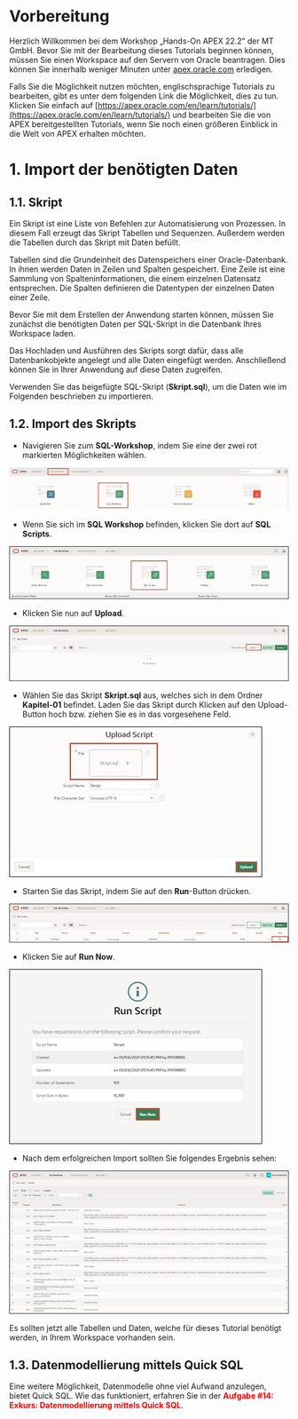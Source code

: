 # Vorbereitung

Herzlich Willkommen bei dem Workshop „Hands-On APEX 22.2“ der MT GmbH.
Bevor Sie mit der Bearbeitung dieses Tutorials beginnen können, müssen Sie einen Workspace auf den Servern von Oracle beantragen. Dies können Sie innerhalb weniger Minuten unter [apex.oracle.com](apex.oracle.com) erledigen.

Falls Sie die Möglichkeit nutzen möchten, englischsprachige Tutorials zu bearbeiten, gibt es unter dem folgenden Link die Möglichkeit, dies zu tun. Klicken Sie einfach auf [https://apex.oracle.com/en/learn/tutorials/](https://apex.oracle.com/en/learn/tutorials/) und bearbeiten Sie die von APEX bereitgestellten Tutorials, wenn Sie noch einen größeren Einblick in die Welt von APEX erhalten möchten.  

# 1. Import der benötigten Daten

## 1.1. Skript

Ein Skript ist eine Liste von Befehlen zur Automatisierung von Prozessen. In diesem Fall erzeugt das Skript Tabellen und Sequenzen. Außerdem werden die Tabellen durch das Skript mit Daten befüllt.

Tabellen sind die Grundeinheit des Datenspeichers einer Oracle-Datenbank. In ihnen werden Daten in Zeilen und Spalten gespeichert. Eine Zeile ist eine Sammlung von Spalteninformationen, die einem einzelnen Datensatz entsprechen. Die Spalten definieren die Datentypen der einzelnen Daten einer Zeile. 

Bevor Sie mit dem Erstellen der Anwendung starten können, müssen Sie zunächst die benötigten Daten per SQL-Skript in die Datenbank Ihres Workspace laden.

Das Hochladen und Ausführen des Skripts sorgt dafür, dass alle Datenbankobjekte angelegt und alle Daten eingefügt werden. Anschließend können Sie in Ihrer Anwendung auf diese Daten zugreifen.

Verwenden Sie das beigefügte SQL-Skript (**Skript.sql**), um die Daten wie im Folgenden beschrieben zu importieren.

## 1.2. Import des Skripts

- Navigieren Sie zum **SQL-Workshop**, indem Sie eine der zwei rot markierten Möglichkeiten wählen.

![](../../assets/Kapitel-01/Open_SQL_Workshop.jpg)

- Wenn Sie sich im **SQL Workshop** befinden, klicken Sie dort auf **SQL Scripts**.

![](../../assets/Kapitel-01/Open_SQL_Skripts.jpg)

- Klicken Sie nun auf **Upload**.

![](../../assets/Kapitel-01/SQL_Workshop_open_upload.jpg)

- Wählen Sie das Skript **Skript.sql** aus, welches sich in dem Ordner **Kapitel-01** befindet. Laden Sie das Skript durch Klicken auf den Upload-Button hoch bzw. ziehen Sie es in das vorgesehene Feld.

![](../../assets/Kapitel-01/SQL_Workshop_upload_Skript.jpg)

- Starten Sie das Skript, indem Sie auf den **Run**-Button drücken.

![](../../assets/Kapitel-01/SQL_Workshop_run_Skript_1.jpg)

- Klicken Sie auf **Run Now**.

![](../../assets/Kapitel-01/SQL_Workshop_run_Skript_2.jpg)

- Nach dem erfolgreichen Import sollten Sie folgendes Ergebnis sehen:

![](../../assets/Kapitel-01/SQL_Workshop_result.jpg)

Es sollten jetzt alle Tabellen und Daten, welche für dieses Tutorial benötigt werden, in Ihrem Workspace vorhanden sein.  

## 1.3. Datenmodellierung mittels Quick SQL

Eine weitere Möglichkeit, Datenmodelle ohne viel Aufwand anzulegen, bietet Quick SQL. Wie das funktioniert, erfahren Sie in der <span style="color:red">**Aufgabe #14: Exkurs: Datenmodellierung mittels Quick SQL**</span>. 

